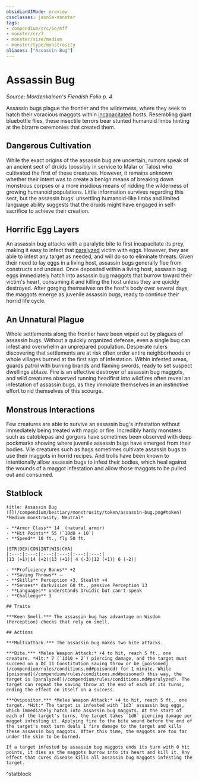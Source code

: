 ```yaml
---
obsidianUIMode: preview
cssclasses: json5e-monster
tags:
- compendium/src/5e/mff
- monster/cr/3
- monster/size/medium
- monster/type/monstrosity
aliases: ["Assassin Bug"]
---
```

# Assassin Bug
*Source: Mordenkainen's Fiendish Folio p. 4*  

Assassin bugs plague the frontier and the wilderness, where they seek to hatch their voracious maggots within [incapacitated](/compendium/rules/conditions.md#incapacitated) hosts. Resembling giant bluebottle flies, these insectile terrors bear stunted humanoid limbs hinting at the bizarre ceremonies that created them.

## Dangerous Cultivation

While the exact origins of the assassin bug are uncertain, rumors speak of an ancient sect of druids (possibly in service to Malar or Talos) who cultivated the first of these creatures. However, it remains unknown whether their intent was to create a benign means of breaking down monstrous corpses or a more insidious means of ridding the wilderness of growing humanoid populations. Little information survives regarding this sect, but the assassin bugs' unsettling humanoid-like limbs and limited language ability suggests that the druids might have engaged in self-sacrifice to achieve their creation.

## Horrific Egg Layers

An assassin bug attacks with a paralytic bite to first incapacitate its prey, making it easy to infect that [paralyzed](/compendium/rules/conditions.md#paralyzed) victim with eggs. However, they are able to infest any target as needed, and will do so to eliminate threats. Given their need to lay eggs in a living host, assassin bugs generally flee from constructs and undead. Once deposited within a living host, assassin bug eggs immediately hatch into assassin bug maggots that burrow toward their victim's heart, consuming it and killing the host unless they are quickly destroyed. After gorging themselves on the host's body over several days, the maggots emerge as juvenile assassin bugs, ready to continue their horrid life cycle.

## An Unnatural Plague

Whole settlements along the frontier have been wiped out by plagues of assassin bugs. Without a quickly organized defense, even a single bug can infest and overwhelm an unprepared population. Desperate rulers discovering that settlements are at risk often order entire neighborhoods or whole villages burned at the first sign of infestation. Within infested areas, guards patrol with burning brands and flaming swords, ready to set suspect dwellings ablaze. Fire is an effective destroyer of assassin bug maggots, and wild creatures observed running headfirst into wildfires often reveal an infestation of assassin bugs, as they immolate themselves in an instinctive effort to rid themselves of this scourge.

## Monstrous Interactions

Few creatures are able to survive an assassin bug's infestation without immediately being treated with magic or fire. Incredibly hardy monsters such as catoblepas and gorgons have sometimes been observed with deep pockmarks showing where juvenile assassin bugs have emerged from their bodies. Vile creatures such as hags sometimes cultivate assassin bugs to use their maggots in horrid recipes. And trolls have been known to intentionally allow assassin bugs to infest their bodies, which heal against the wounds of a maggot infestation and allow those maggots to be pulled out and consumed.

## Statblock

```ad-statblock
title: Assassin Bug
![](/compendium/bestiary/monstrosity/token/assassin-bug.png#token)
*Medium monstrosity, Neutral*

- **Armor Class** 14  (natural armor)
- **Hit Points** 55 (`10d8 + 10`)
- **Speed** 10 ft., fly 50 ft.

|STR|DEX|CON|INT|WIS|CHA|
|:---:|:---:|:---:|:---:|:---:|:---:|
|13 (+1)|14 (+2)|13 (+1)| 4 (-3)|12 (+1)| 6 (-2)|

- **Proficiency Bonus** +2
- **Saving Throws** ⏤
- **Skills** Perception +3, Stealth +4
- **Senses** darkvision 60 ft., passive Perception 13
- **Languages** understands Druidic but can't speak
- **Challenge** 3

## Traits

***Keen Smell.*** The assassin bug has advantage on Wisdom (Perception) checks that rely on smell.

## Actions

***Multiattack.*** The assassin bug makes two bite attacks.

***Bite.*** *Melee Weapon Attack:* +4 to hit, reach 5 ft., one creature. *Hit:* 7 (`1d10 + 2`) piercing damage, and the target must succeed on a DC 11 Constitution saving throw or be [poisoned](/compendium/rules/conditions.md#poisoned) for 1 minute. While [poisoned](/compendium/rules/conditions.md#poisoned) this way, the target is [paralyzed](/compendium/rules/conditions.md#paralyzed). The target can repeat the saving throw at the end of each of its turns, ending the effect on itself on a success.

***Ovipositor.*** *Melee Weapon Attack:* +4 to hit, reach 5 ft., one target. *Hit:* The target is infested with `1d3` assassin bug eggs, which immediately hatch into assassin bug maggots. At the start of each of the target's turns, the target takes `1d6` piercing damage per maggot infesting it. Applying fire to the bite wound before the end of the target's next turn deals 1 fire damage to the target and kills these assassin bug maggots. After this time, the maggots are too far under the skin to be burned.

If a target infested by assassin bug maggots ends its turn with 0 hit points, it dies as the maggots burrow into its heart and kill it. Any effect that cures disease kills all assassin bug maggots infesting the target.
```
^statblock